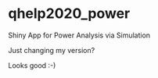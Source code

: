 # qhelp2020_power
Shiny App for Power Analysis via Simulation

Just changing my version?

Looks good :-)
